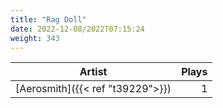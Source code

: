 ```yaml
---
title: "Rag Doll"
date: 2022-12-08/2022T07:15:24
weight: 343
---
```




 Artist | Plays 
----- | -----:
[Aerosmith]({{< ref "t39229">}}) | 1
